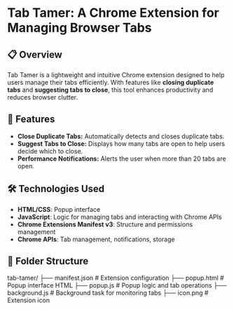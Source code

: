 # Tab Tamer: A Chrome Extension for Managing Browser Tabs

## 📋 Overview  
Tab Tamer is a lightweight and intuitive Chrome extension designed to help users manage their tabs efficiently. With features like **closing duplicate tabs** and **suggesting tabs to close**, this tool enhances productivity and reduces browser clutter.

## 🚀 Features  
- **Close Duplicate Tabs:** Automatically detects and closes duplicate tabs.  
- **Suggest Tabs to Close:** Displays how many tabs are open to help users decide which to close.  
- **Performance Notifications:** Alerts the user when more than 20 tabs are open.

## 🛠️ Technologies Used  
- **HTML/CSS**: Popup interface  
- **JavaScript**: Logic for managing tabs and interacting with Chrome APIs  
- **Chrome Extensions Manifest v3**: Structure and permissions management  
- **Chrome APIs**: Tab management, notifications, storage  

## 📂 Folder Structure  
tab-tamer/ 
├── manifest.json # Extension configuration 
├── popup.html # Popup interface HTML 
├── popup.js # Popup logic and tab operations 
├── background.js # Background task for monitoring tabs 
├── icon.png # Extension icon